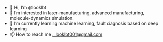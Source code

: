 - 👋 Hi, I’m @looklbt
- 👀 I’m interested in laser-manufacturing, advanced manufacturing, molecule-dynamics simulation.
- 🌱 I’m currently learning machine learning, fault diagnosis based on deep learning
- 📫 How to reach me ...looklbt001@gmail.com

<!---
looklbt/looklbt is a ✨ special ✨ repository because its `README.md` (this file) appears on your GitHub profile.
You can click the Preview link to take a look at your changes.
--->
